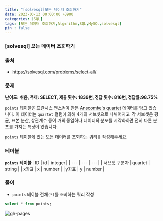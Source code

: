 ```yaml
---
title: "[solvesql]모든 데이터 조회하기"
date: 2023-03-13 00:00:00 +0900
categories: [SQL]
tags: [모든 데이터 조회하기,Algorithm,SQL,MySQL,solvesql]
pin : false
---
```


### [solvesql] 모든 데이터 조회하기

### 출처
- https://solvesql.com/problems/select-all/

### 문제
**난이도: 쉬움, 주제: SELECT, 제출 횟수: 1839번, 정답 횟수: 816번, 정답률:98.75%** <br>

`points` 테이블은 프란시스 앤스컴이 만든 [Anscombe's quartet](https://en.wikipedia.org/wiki/Anscombe%27s_quartet) 데이터를 담고 있습니다. 이 데이터는 `quartet` 컬럼에 의해 4개의 서브셋으로 나뉘어지고, 각 서브셋은 평균, 표본 분산, 상관계수 등이 거의 동일하나 데이터의 분포를 시각화하면 전혀 다른 분포를 가지는 특징이 있습니다.

`points` 테이블에 있는 모든 데이터를 조회하는 쿼리를 작성해주세요.

### 테이블
**`points` 테이블**
| ID | id | integer |
| --- | --- | --- |
| 서브셋 구분자 | quartet | string |
| x좌표 | x | number |
| y좌표 | y | number |

### 풀이
- `points` 테이블 전체`(*)`를 조회하는 쿼리 작성
```sql
select * from points;
```


![gh-pages](../../../assets/img/favicons/android-chrome-256x256.png)
